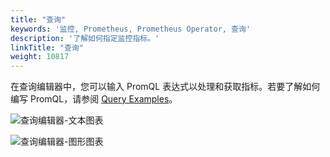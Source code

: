 ```yaml
---
title: "查询"
keywords: '监控, Prometheus, Prometheus Operator, 查询'
description: '了解如何指定监控指标。'
linkTitle: "查询"
weight: 10817
---
```


在查询编辑器中，您可以输入 PromQL 表达式以处理和获取指标。若要了解如何编写 PromQL，请参阅 [Query Examples](https://prometheus.io/docs/prometheus/latest/querying/examples/)。

![查询编辑器-文本图表](/images/docs/zh-cn/project-user-guide/custom-application-monitoring/visualization/querying/查询编辑器-文本图表.jpg)

![查询编辑器-图形图表](/images/docs/zh-cn/project-user-guide/custom-application-monitoring/visualization/querying/查询编辑器-图形图表.jpg)